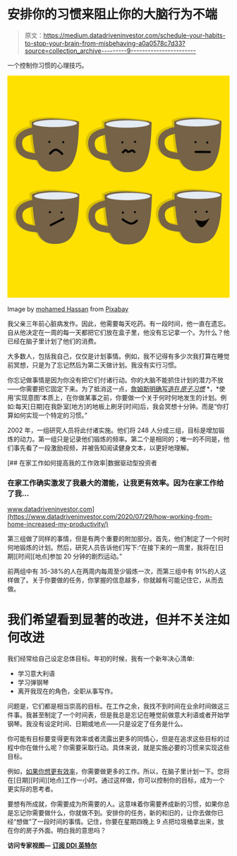# 安排你的习惯来阻止你的大脑行为不端

> 原文：<https://medium.datadriveninvestor.com/schedule-your-habits-to-stop-your-brain-from-misbehaving-a0a0578c7d33?source=collection_archive---------9----------------------->

一个控制你习惯的心理技巧。

![](img/45a68711cccfd33177fc359deca576e2.png)

Image by [mohamed Hassan](https://pixabay.com/users/mohamed_hassan-5229782/?utm_source=link-attribution&utm_medium=referral&utm_campaign=image&utm_content=2896942) from [Pixabay](https://pixabay.com/?utm_source=link-attribution&utm_medium=referral&utm_campaign=image&utm_content=2896942)

我父亲三年前心脏病发作。因此，他需要每天吃药。有一段时间，他一直在遗忘。自从他决定在一周的每一天都把它们放在盒子里，他没有忘记拿一个。为什么？他已经在脑子里计划了他们的消费。

大多数人，包括我自己，仅仅是计划事情。例如，我不记得有多少次我打算在睡觉前冥想，只是为了忘记然后为第二天做计划。我没有实行习惯。

你忘记做事情是因为你没有把它们付诸行动。你的大脑不能抓住计划的潜力不放——你需要把它固定下来。为了抵消这一点，[詹姆斯明确写道在*原子习惯*](https://jamesclear.com/implementation-intentions) *，*使用‘实现意图’本质上，在你做某事之前，你要做一个关于何时何地发生的计划。例如:每天[日期]在我卧室[地方]的地板上刷牙[时间]后，我会冥想十分钟。而是“你打算如何实现一个特定的习惯。”

2002 年，一组研究人员将此付诸实施。他们将 248 人分成三组，目标是增加锻炼的动力。第一组只是记录他们锻炼的频率。第二个是相同的；唯一的不同是，他们事先看了一段激励视频，并被告知阅读健身文本，以更好地理解。

[](https://www.datadriveninvestor.com/2020/07/29/how-working-from-home-increased-my-productivity/) [## 在家工作如何提高我的工作效率|数据驱动型投资者

### 在家工作确实激发了我最大的潜能，让我更有效率。因为在家工作给了我…

www.datadriveninvestor.com](https://www.datadriveninvestor.com/2020/07/29/how-working-from-home-increased-my-productivity/) 

第三组做了同样的事情，但是有两个重要的附加部分。首先，他们制定了一个何时何地锻炼的计划。然后，研究人员告诉他们写下:“在接下来的一周里，我将在[日期][时间][地点]参加 20 分钟的剧烈运动。”

前两组中有 35-38%的人在两周内每周至少锻炼一次，而第三组中有 91%的人这样做了。关于你要做的任务，你掌握的信息越多，你就越有可能记住它，从而去做。

# 我们希望看到显著的改进，但并不关注如何改进

我们经常给自己设定总体目标。年初的时候，我有一个新年决心清单:

*   学习意大利语
*   学习弹钢琴
*   离开我现在的角色，全职从事写作。

问题是，它们都是相当崇高的目标。在工作之余，我找不到时间在业余时间做这三件事。我甚至制定了一个时间表，但是我总是忘记在睡觉前做意大利语或者开始学钢琴。我没有设定时间、日期或地点——只是设定了任务是什么。

你可能有目标要变得更有效率或者流露出更多的同情心，但是在追求这些目标的过程中你在做什么呢？你需要采取行动。具体来说，就是实施必要的习惯来实现这些目标。

例如，[如果你想更有效率](https://www.thesimplicityhabit.com/if-you-want-to-be-more-productive-you-need-to-focus/)，你需要做更多的工作。所以，在脑子里计划一下。您将在[日期][时间][地点]工作一小时。通过这样做，你可以控制你的目标，成为一个更实际的思考者。

要想有所成就，你需要成为所需要的人。这意味着你需要养成新的习惯，如果你总是忘记你需要做什么，你就做不到。安排你的任务，新的和旧的，让你去做你已经“想做”了一段时间的事情。记住，你要在星期四晚上 9 点把垃圾桶拿出来，放在你的房子外面。明白我的意思吗？

**访问专家视图—** [**订阅 DDI 英特尔**](https://datadriveninvestor.com/ddi-intel)